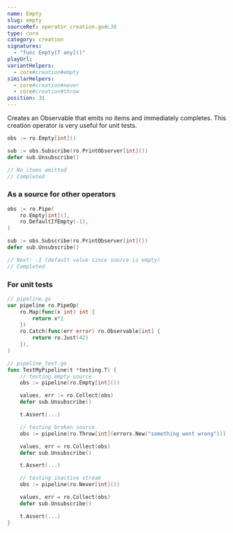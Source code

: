 ```yaml
---
name: Empty
slug: empty
sourceRef: operator_creation.go#L38
type: core
category: creation
signatures:
  - "func Empty[T any]()"
playUrl:
variantHelpers:
  - core#creation#empty
similarHelpers:
  - core#creation#never
  - core#creation#throw
position: 31
---
```


Creates an Observable that emits no items and immediately completes. This creation operator is very useful for unit tests.

```go
obs := ro.Empty[int]()

sub := obs.Subscribe(ro.PrintObserver[int]())
defer sub.Unsubscribe()

// No items emitted
// Completed
```

### As a source for other operators

```go
obs := ro.Pipe(
    ro.Empty[int](),
    ro.DefaultIfEmpty(-1),
)

sub := obs.Subscribe(ro.PrintObserver[int]())
defer sub.Unsubscribe()

// Next: -1 (default value since source is empty)
// Completed
```

### For unit tests

```go
// pipeline.go
var pipeline ro.PipeOp(
    ro.Map(func(x int) int {
        return x*2
    })
    ro.Catch(func(err error) ro.Observable[int] {
        return ro.Just(42)
    }),
)

// pipeline_test.go
func TestMyPipeline(t *testing.T) {
    // testing empty source
    obs := pipeline(ro.Empty[int]())

    values, err := ro.Collect(obs)
    defer sub.Unsubscribe()

    t.Assert(...)

    // testing broken source
    obs := pipeline(ro.Throw[int](errors.New("something went wrong")))

    values, err = ro.Collect(obs)
    defer sub.Unsubscribe()

    t.Assert(...)

    // testing inactive stream
    obs := pipeline(ro.Never[int]())

    values, err = ro.Collect(obs)
    defer sub.Unsubscribe()

    t.Assert(...)
}
```
